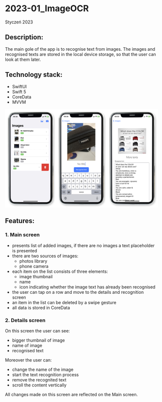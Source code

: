 # 2023-01_ImageOCR
Styczeń 2023

## Description:
The main gole of the app is to recognise text from images.
The images and recognised texts are stored in the local device storage, so that the user can look at them later. 

## Technology stack:
* SwiftUI
* Swift 5
* CoreData
* MVVM

![](screen_1.jpg)

## Features:
### 1. Main screen
* presents list of added images, if there are no images a text placeholder is presented
* there are two sources of images:
	* photos library
	* phone camera
* each item on the list consists of three elements:
	* image thumbnail
	* name
	* icon indicating whether the image text has already been recognised
* the user can tap on a row and move to the details and recognition screen
* an item in the list can be deleted by a swipe gesture
* all data is stored in CoreData

### 2. Details screen
On this screen the user can see:

* bigger thumbnail of image
* name of image
* recognised text

Moreover the user can:

* change the name of the image
* start the text recognition process
* remove the recognited text
* scroll the content vertically

All changes made on this screen are reflected on the Main screen.

